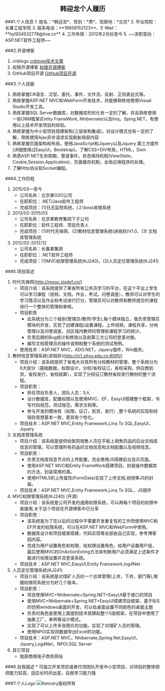 ﻿<h2 align = "center">韩迎龙个人履历</h2>
###1.个人信息
1. 姓名：*韩迎龙*、性别：*男*、现居地：*北京*
2. 毕业院校：长春工程学院
3. 联系电话：**18658152123**、E-Mail：**hyl934532778@live.cn**
4. 工作年限：2012年2月份至今
5. ~~求职意向：ASP.NET软件工程师~~	 

###2.开源博客
1. cnblogs [cnblogs技术文章](http://www.cnblogs.com/hanyinglong "cnblogs技术文章")
2. 权限开源博客  [权限开源博客](http://www.cnblogs.com/hanyinglong/archive/2013/03/22/2976478.html "权限开源博客")
3. GitHub项目开源 [GitHub项目开源](https://github.com/kencery "GitHub项目开源")

###3.个人技能
1. 熟练掌握C#语言、泛型、委托、事件、文件流、反射、正则表达式等。
2. 熟练掌握ASP.NET MVC和WebForm开发技术，并能够熟练地使用Visual Studio开发工具。
3. 熟练掌握SQL Server数据库，对数据库的优化有一定的了解，并且熟练使用一些ORM框架(Entity FrameWork, Nhibernate)以及linq，Sping.NET，有使用以上技术开发项目的经验。
4. 熟练掌握为中小型项目搭建架构(三层架构集成)，对设计模式也有一定的了解，熟练使用Ajax异步请求实现刷新局部内容
5. 熟练掌握页面架构和布局，使用JavaScript和Jquery以及Jquery
第三方插件(详细使用过EasyUI，Bootstrap)，了解CSS+DIV布局，HTML，Dom
6. 熟悉ASP.NET生命周期，管道事件，状态保持机制(ViewState，Cookie,Session,Application)，页面缓存机制，全局应用程序的处理。
7. 了解Http协议和Socket编程。

###4.工作历程
1. 2015/03—至今
	* 公司名称：北京某O2O公司
	* 在职职位：.NET/Java软件工程师
	* 完成项目：(1)日志监控系统、(２)boss收银系统
2. 2013/02-2015/03
	* 公司名称：北京某教育集团下子公司
	* 在职职位：软件工程师、项目负责人
	* 完成项目：(1)时代先锋网、(2)教材信息管理系统(进销存)V1.0、(3) 文档库管理系统
3. 2012/02-2012/12
	* 公司名称：长春某集团
	* 在职职位：.NET软件工程师
	* 完成项目：(1)MVC权限管理系统(KJ240)，(2)人员定位管理系统(KJ241)

###5.项目简述
1. 时代先锋网(http://mooc.zjsdxf.cn/)
	* 项目介绍：该系统提供了某省所有公务员学习的平台，在这个平台上学生可以学习课程（视频，文档，作业，考试，问卷调差），教师可以对学生的学习情况以及作业和考试进行打分，管理员可以对教师和教师提交的课程进行一个整体的管理和审核。
	* 项目职责
		* 此系统分为三个级别(管理员/教师/学生),每个模块独立，我负责管理员模块的开发，实现了创建课程(设置课程，上传视频，课程共享，分地管理以及问卷调差，对区域内教师的管理和课程学习的统计。
		* 负责后期的Bug统计和修改以及和第三方公司的登录对接。
		* 编写文档管理员的操作说明和整个系统的测试用例。
	* 使用技术：ASP.NET MVC，ADO.NET，Jquery插件，Win服务。
2. 教材信息管理系统(进销存)(http://jc1.zjtvu.edu.cn:8091/)
	* 项目介绍：该系统提供了省电大对其所有分校教材的管理，整个系统分为6大部分（基础数据，权限设计，分校/省校征订，省校采购，供应商到货，省校发行，省校结算），实现了分校征订教材省校发行教材的整个流程。
	* 项目职责：
		* 担任项目负责人，团队人员：5人
		* 设计数据库，配置权限以及使用MVC、EF、EasyUI搭建整个框架，书写代码规范，测试规范，需求文档等。
		* 参与开发的模块有（权限，征订，到货，发行）,整个系统的实现和经销存思想基本一致，更具有个性化。
	* 项目技术：ASP.NET MVC,Entity Framework,Linq To SQL,EasyUI，Jquery
3. 文档库管理系统
	* 项目介绍：该系统是提供给医院销售人员在平板上销售药品的后台文档库信息的管理，可以管理所有药品的文档信息和文档配置以及视频信息。
	* 项目职责：
		* 负责文档库信息节点的上传配置，完全使用JS搭建前台显示页面。
		* 使用ASP.NET MVC和Entity FrameWork搭建项目，封装操作数据库的方法，封装常用的类。
		* 使用HTML5的上传属性(FormData)实现了上传文档,视频等JS的封装。
	* 项目技术：ASP.NET MVC,Entity Framework,Linq To SQL，JS插件
4. MVC权限管理系统(KJ240) (开源)
	* 项目介绍：该系统是公司开发的通用权限系统，可以再每个项目的权限中直接用,关于这个项目在开源博客中已分享
	* 项目职责：
		* 该系统是为了在以后的过程中不需要开发重复性的工作而使用MVC和EF开发的权限系统，可以在ASP.NET MVC和WebForm中使用。
		* 数据库设计和项目框架搭建，代码实现等全部由自己实现，参考博客园内容。
		* 完成为用户设置角色和权限，给权限设置角色，给用户设置用户组，最后使用MVC的OnActionExting方法来判断用户必须满足上述条件才能进行权限设置并且登录系统。
	* 项目技术：ASP.NET MVC,EasyUI,Entity Framework,log4Net
5. 人员定位管理系统(KJ241)
	* 项目介绍：该系统是对煤矿人员的一个总体管理(上井，下井，部门等),根据权限将系统分为好几个版本。
	* 项目职责：
		* 项目使用MVC+Nhibernate+Spring.NET+EasyUI基于接口的项目
		* 使用MVC+Nhibernate+Spring.NET+EasyUI搭建项目框架，基于B/S的仿照windows桌面的开发，可以给桌面设置不同颜色的桌面主题
		* 负责的角色是使用上面提到技术搭建起整个5层框架，在项目中使用了抽象工厂，单例等设计模式。
		* 实现了可以上传多张图片的功能。实现了对煤矿人员的管理。
		* 使用NPOI实现将数据导出Excel的功能。
	* 项目技术：ASP.NET MVC，Nhibernate,Spring.Net,EasyUI，Jquery,Log4Net，NPOI,SQL Server
6. 其它项目
	* 陇原商城电子商务网站

###6.自我描述
	* 可独立开发项目或者代领团队开发中小型项目，对项目的整体把控能力较高，适应长时间出差，自我学习能力强

###7.个人Logo
![Kencery版权所有](http://pic.cnblogs.com/avatar/a359161.png?id=01220003)

